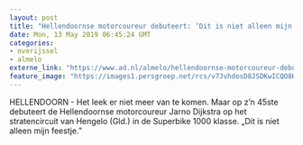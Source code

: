 ```yaml
---
layout: post
title: "Hellendoornse motorcoureur debuteert: ‘Dit is niet alleen mijn feestje’"
date: Mon, 13 May 2019 06:45:24 GMT
categories: 
- overijssel 
- almelo 
externe_link: "https://www.ad.nl/almelo/hellendoornse-motorcoureur-debuteert-dit-is-niet-alleen-mijn-feestje~aa9c3812/"
feature_image: "https://images1.persgroep.net/rcs/v7JvhdosD8JSDKwICQO8HBoj5Ns/diocontent/147973383/_fitwidth/400/?appId=21791a8992982cd8da851550a453bd7f&quality=0.7"
---
```


HELLENDOORN - Het leek er niet meer van te komen. Maar op z’n 45ste debuteert de Hellendoornse motorcoureur Jarno Dijkstra op het stratencircuit van Hengelo (Gld.) in de Superbike 1000 klasse. „Dit is niet alleen mijn feestje.”
